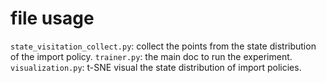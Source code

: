 
# file usage

``state_visitation_collect.py``: collect the points from the state distribution of the import policy.
``trainer.py``: the main doc to run the experiment.
``visualization.py``: t-SNE visual the state distribution of import policies.

